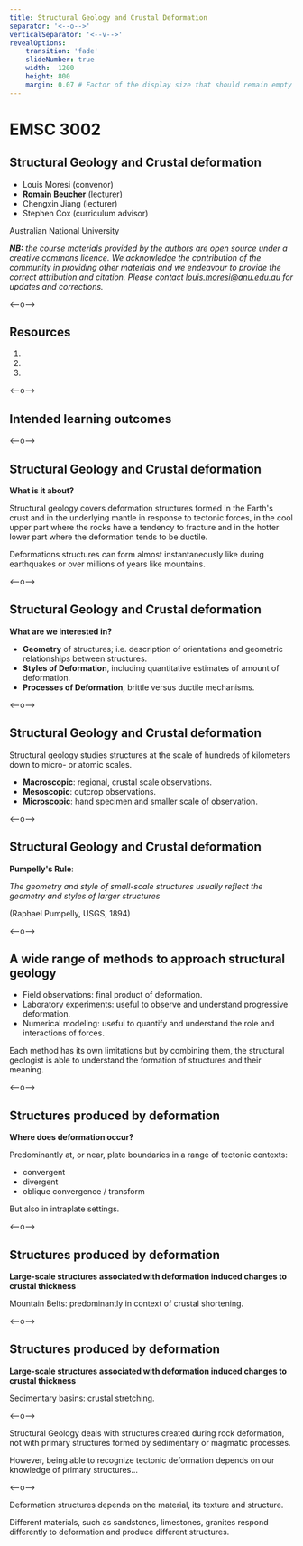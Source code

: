```yaml
---
title: Structural Geology and Crustal Deformation
separator: '<--o-->'
verticalSeparator: '<--v-->'
revealOptions:
    transition: 'fade'
    slideNumber: true
    width:  1200
    height: 800
    margin: 0.07 # Factor of the display size that should remain empty around the content (7% typically)
---
```


# EMSC 3002

## Structural Geology and Crustal deformation

  - Louis Moresi (convenor)
  - **Romain Beucher** (lecturer)
  - Chengxin Jiang (lecturer)
  - Stephen Cox (curriculum advisor)

Australian National University

_**NB:** the course materials provided by the authors are open source under a creative commons licence. 
We acknowledge the contribution of the community in providing other materials and we endeavour to 
provide the correct attribution and citation. Please contact louis.moresi@anu.edu.au for updates and 
corrections._

<--o-->

## Resources

1.
2.
3.

<--o-->

## Intended learning outcomes

<--o-->

## Structural Geology and Crustal deformation

**What is it about?**

Structural geology covers deformation structures formed in the Earth's crust and in the underlying mantle in response to tectonic forces, in the cool upper part where the rocks have a tendency to fracture and in the hotter lower part where the deformation tends to be ductile.

Deformations structures can form almost instantaneously like during earthquakes or over millions of years like mountains.

<--o-->

## Structural Geology and Crustal deformation

**What are we interested in?**

- **Geometry** of structures; i.e. description of orientations and geometric relationships between structures.
- **Styles of Deformation**, including quantitative estimates of amount of deformation.
- **Processes of Deformation**, brittle versus ductile mechanisms.

<--o-->


## Structural Geology and Crustal deformation

Structural geology studies structures at the scale of hundreds of kilometers down to micro- or atomic scales.

- **Macroscopic**: regional, crustal scale observations.
- **Mesoscopic**: outcrop observations.
- **Microscopic**: hand specimen and smaller scale of observation.

<--o-->

## Structural Geology and Crustal deformation

**Pumpelly's Rule**:

*The geometry and style of small-scale structures usually reflect the geometry and styles of larger structures*

(Raphael Pumpelly, USGS, 1894)

<--o-->

## A wide range of methods to approach structural geology

- Field observations: final product of deformation.
- Laboratory experiments: useful to observe and understand progressive deformation.
- Numerical modeling: useful to quantify and understand the role and interactions of forces.

Each method has its own limitations but by combining them, the structural geologist is able to understand
the formation of structures and their meaning.


<--o-->

## Structures produced by deformation

**Where does deformation occur?**

Predominantly at, or near, plate boundaries in a range of tectonic contexts:

- convergent
- divergent
- oblique convergence / transform

But also in intraplate settings.

<--o-->

## Structures produced by deformation

**Large-scale structures associated with deformation induced changes to crustal thickness**

Mountain Belts: predominantly in context of crustal shortening.


<--o-->

## Structures produced by deformation

**Large-scale structures associated with deformation induced changes to crustal thickness**

Sedimentary basins: crustal stretching.


<--o-->

Structural Geology deals with structures created during rock deformation, not with primary structures
formed by sedimentary or magmatic processes.

However, being able to recognize tectonic deformation depends on our knowledge of primary structures...

<--o-->

Deformation structures depends on the material, its texture and structure.

Different materials, such as sandstones, limestones, granites respond differently to deformation and produce
different structures.


